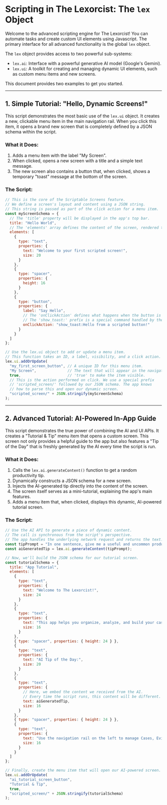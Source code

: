 # Scripting in The Lexorcist: The `lex` Object

Welcome to the advanced scripting engine for The Lexorcist! You can automate tasks and create custom UI elements using Javascript. The primary interface for all advanced functionality is the global `lex` object.

The `lex` object provides access to two powerful sub-systems:
*   `lex.ai`: Interface with a powerful generative AI model (Google's Gemini).
*   `lex.ui`: A toolkit for creating and managing dynamic UI elements, such as custom menu items and new screens.

This document provides two examples to get you started.

---

## 1. Simple Tutorial: "Hello, Dynamic Screens!"

This script demonstrates the most basic use of the `lex.ui` object. It creates a new, clickable menu item in the main navigation rail. When you click this item, it opens a brand new screen that is completely defined by a JSON schema within the script.

### What it Does:
1.  Adds a menu item with the label "My Screen".
2.  When clicked, opens a new screen with a title and a simple text message.
3.  The new screen also contains a button that, when clicked, shows a temporary "toast" message at the bottom of the screen.

### The Script:
```javascript
// This is the core of the Scriptable Screens feature.
// We define a screen's layout and content using a JSON string.
// This string is passed as part of the click action for a menu item.
const myScreenSchema = {
  // The 'title' property will be displayed in the app's top bar.
  title: "Hello World",
  // The 'elements' array defines the content of the screen, rendered top-to-bottom.
  elements: [
    {
      type: "text",
      properties: {
        text: "Welcome to your first scripted screen!",
        size: 20
      }
    },
    {
      type: "spacer",
      properties: {
        height: 16
      }
    },
    {
      type: "button",
      properties: {
        label: "Say Hello",
        // The 'onClickAction' defines what happens when the button is pressed.
        // The 'show_toast:' prefix is a special command handled by the app.
        onClickAction: "show_toast:Hello from a scripted button!"
      }
    }
  ]
};

// Use the lex.ui object to add or update a menu item.
// This function takes an ID, a label, visibility, and a click action.
lex.ui.addOrUpdate(
  "my_first_screen_button", // A unique ID for this menu item.
  "My Screen",              // The text that will appear in the navigation rail.
  true,                     // 'true' to make the item visible.
  // This is the action performed on click. We use a special prefix
  // 'scripted_screen/' followed by our JSON schema. The app knows
  // how to parse this and open our dynamic screen.
  "scripted_screen/" + JSON.stringify(myScreenSchema)
);
```

---

## 2. Advanced Tutorial: AI-Powered In-App Guide

This script demonstrates the true power of combining the AI and UI APIs. It creates a "Tutorial & Tip" menu item that opens a custom screen. This screen not only provides a helpful guide to the app but also features a "Tip of the Day" that is freshly generated by the AI every time the script is run.

### What it Does:
1.  Calls the `lex.ai.generateContent()` function to get a random productivity tip.
2.  Dynamically constructs a JSON schema for a new screen.
3.  Injects the AI-generated tip directly into the content of the screen.
4.  The screen itself serves as a mini-tutorial, explaining the app's main features.
5.  Adds a menu item that, when clicked, displays this dynamic, AI-powered tutorial screen.

### The Script:
```javascript
// Use the AI API to generate a piece of dynamic content.
// The call is synchronous from the script's perspective.
// The app handles the underlying network request and returns the text.
const tipPrompt = "In one sentence, give me a useful and uncommon productivity tip for legal professionals.";
const aiGeneratedTip = lex.ai.generateContent(tipPrompt);

// Now, we'll build the JSON schema for our tutorial screen.
const tutorialSchema = {
  title: "App Tutorial",
  elements: [
    {
      type: "text",
      properties: {
        text: "Welcome to The Lexorcist!",
        size: 24
      }
    },
    {
      type: "text",
      properties: {
        text: "This app helps you organize, analyze, and build your case narrative.",
        size: 16
      }
    },
    { type: "spacer", properties: { height: 24 } },
    {
      type: "text",
      properties: {
        text: "AI Tip of the Day:",
        size: 20
      }
    },
    {
      type: "text",
      properties: {
        // Here, we embed the content we received from the AI.
        // Every time the script runs, this content will be different.
        text: aiGeneratedTip,
        size: 16
      }
    },
    { type: "spacer", properties: { height: 24 } },
    {
      type: "text",
      properties: {
        text: "Use the navigation rail on the left to manage Cases, Evidence, and more.",
        size: 16
      }
    }
  ]
};

// Finally, create the menu item that will open our AI-powered screen.
lex.ui.addOrUpdate(
  "ai_tutorial_screen_button",
  "Tutorial & Tip",
  true,
  "scripted_screen/" + JSON.stringify(tutorialSchema)
);
```
